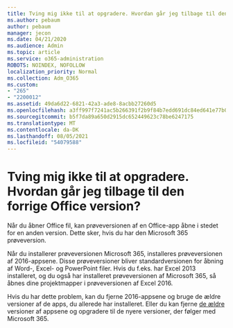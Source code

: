 ```yaml
---
title: Tving mig ikke til at opgradere. Hvordan går jeg tilbage til den forrige Office version?
ms.author: pebaum
author: pebaum
manager: jecon
ms.date: 04/21/2020
ms.audience: Admin
ms.topic: article
ms.service: o365-administration
ROBOTS: NOINDEX, NOFOLLOW
localization_priority: Normal
ms.collection: Adm_O365
ms.custom:
- "265"
- "2200012"
ms.assetid: 49da6d22-6821-42a3-ade8-8acbb27260d5
ms.openlocfilehash: a3ff997f7241ac5b266391f2b9f84b7edd691dc84ed641e77b091d33c5a3dbf5
ms.sourcegitcommit: b5f7da89a650d2915dc652449623c78be6247175
ms.translationtype: MT
ms.contentlocale: da-DK
ms.lasthandoff: 08/05/2021
ms.locfileid: "54079588"
---
```

# <a name="dont-force-me-to-upgrade-how-do-i-go-back-to-the-previous-office-version"></a>Tving mig ikke til at opgradere. Hvordan går jeg tilbage til den forrige Office version?

Når du åbner Office fil, kan prøveversionen af en Office-app åbne i stedet for en anden version. Dette sker, hvis du har den Microsoft 365 prøveversion.
  
Når du installerer prøveversionen Microsoft 365, installeres prøveversionen af 2016-appsene. Disse prøveversioner bliver standardversionen for åbning af Word-, Excel- og PowerPoint filer. Hvis du f.eks. har Excel 2013 installeret, og du også har installeret prøveversionen af Microsoft 365, så åbnes dine projektmapper i prøveversionen af Excel 2016.
  
Hvis du har dette [](https://support.office.com/article/9dd49b83-264a-477a-8fcc-2fdf5dbf61d8.aspx) problem, kan du fjerne 2016-appsene og bruge de ældre versioner af de apps, du allerede har installeret. Eller du kan fjerne [de ældre](https://support.office.com/article/9dd49b83-264a-477a-8fcc-2fdf5dbf61d8.aspx) versioner af appsene og opgradere til de nyere versioner, der følger med Microsoft 365.
